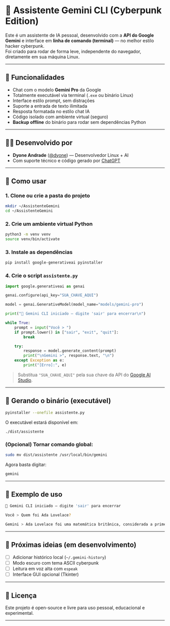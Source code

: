 # 🤖 Assistente Gemini CLI (Cyberpunk Edition)

Este é um assistente de IA pessoal, desenvolvido com a **API do Google Gemini** e interface em **linha de comando (terminal)** — no melhor estilo hacker cyberpunk.  
Foi criado para rodar de forma leve, independente do navegador, diretamente em sua máquina Linux.

---

## 🧠 Funcionalidades

- Chat com o modelo **Gemini Pro** da Google
- Totalmente executável via terminal (`.exe` ou binário Linux)
- Interface estilo prompt, sem distrações
- Suporte a entrada de texto ilimitada
- Resposta formatada no estilo chat IA
- Código isolado com ambiente virtual (seguro)
- **Backup offline** do binário para rodar sem dependências Python

---

## 🧑‍💻 Desenvolvido por

- **Dyone Andrade** ([@dyone](https://github.com/DyoneNunes)) — Desenvolvedor Linux + AI
- Com suporte técnico e código gerado por [ChatGPT](https://chat.openai.com)

---

## 🚀 Como usar

### 1. Clone ou crie a pasta do projeto

```bash
mkdir ~/AssistenteGemini
cd ~/AssistenteGemini
```

### 2. Crie um ambiente virtual Python

```bash
python3 -m venv venv
source venv/bin/activate
```

### 3. Instale as dependências

```bash
pip install google-generativeai pyinstaller
```

### 4. Crie o script `assistente.py`

```python
import google.generativeai as genai

genai.configure(api_key="SUA_CHAVE_AQUI")

model = genai.GenerativeModel(model_name="models/gemini-pro")

print("🧠 Gemini CLI iniciado — digite 'sair' para encerrar\n")

while True:
    prompt = input("Você > ")
    if prompt.lower() in ["sair", "exit", "quit"]:
        break

    try:
        response = model.generate_content(prompt)
        print("\nGemini >", response.text, "\n")
    except Exception as e:
        print("[Erro]:", e)
```

> Substitua `"SUA_CHAVE_AQUI"` pela sua chave da API do [Google AI Studio](https://aistudio.google.com/app/apikey).

---

## 🔧 Gerando o binário (executável)

```bash
pyinstaller --onefile assistente.py
```

O executável estará disponível em:
```
./dist/assistente
```

### (Opcional) Tornar comando global:

```bash
sudo mv dist/assistente /usr/local/bin/gemini
```

Agora basta digitar:

```bash
gemini
```

---

## 💬 Exemplo de uso

```bash
🧠 Gemini CLI iniciado — digite 'sair' para encerrar

Você > Quem foi Ada Lovelace?

Gemini > Ada Lovelace foi uma matemática britânica, considerada a primeira programadora da história...
```

---

## 🎯 Próximas ideias (em desenvolvimento)

- [ ] Adicionar histórico local (`~/.gemini-history`)
- [ ] Modo escuro com tema ASCII cyberpunk
- [ ] Leitura em voz alta com `espeak`
- [ ] Interface GUI opcional (Tkinter)

---

## 📜 Licença

Este projeto é open-source e livre para uso pessoal, educacional e experimental.

---

